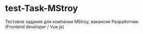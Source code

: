 # test-Task-MStroy
Тестовое задание для компании MStroy, вакансия Разработчик (Frontend developer / Vue.js)
